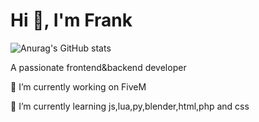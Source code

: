 # Hi 👋, I'm Frank


![Anurag's GitHub stats](https://github-readme-stats.vercel.app/api?username=FRANK-Infinity&show_icons=true&theme=radical)

A passionate frontend&backend developer 

🔭 I’m currently working on FiveM

🌱 I’m currently learning js,lua,py,blender,html,php and css
